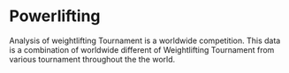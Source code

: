 # Powerlifting
Analysis of weightlifting Tournament is a worldwide competition. This data is a combination of worldwide different of Weightlifting Tournament from various tournament throughout the the world.
